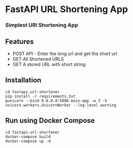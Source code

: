 
# FastAPI URL Shortening App
### Simplest URl Shortening App

## Features

- POST API - Enter the long url and get the short url
- GET All Shortened URLS
- GET A stored URL with short string

## Installation
```shell
cd fastapi-url-shortener
pip install -r requirements.txt
gunicorn --bind 0.0.0.0:5000 main:app -w 2 -k uvicorn.workers.UvicornWorker --log-level warning
```

## Run using Docker Compose
```shell
cd fastapi-url-shortener
docker-compose build 
docker-compose up -d 
```